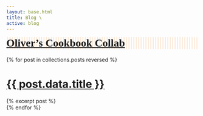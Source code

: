 ```yaml
---
layout: base.html
title: Blog \
active: blog
---
```


<style>
	@font-face {
		font-family: "Taters Fried";
		src: url("/fonts/Taters0.2-Fried.otf");
	}
	#cookbooklink {
		--bg: #fff;
		--altbg: #faeada;
		--acolor: #d89d00;
		background: linear-gradient(
			to right,
			var(--bg) 33%,
			var(--altbg) 33%,
			var(--altbg) 66%,
			var(--bg) 66%,
			var(--bg) 100%
		);
		background-size: .4rem;
	}
	#cookbooklink h1 {
		margin-top: .8rem;
		font-family: 'Taters Fried';
	}
	#cookbooklink h1 a {
		text-decoration-color: black;
	}
</style>

<div id="postlinkscontainer">

<div class="griditem blogpost" id="cookbooklink">


# [Oliver&rsquo;s Cookbook Collab](/cookbook/)

</div>

{% for post in collections.posts reversed %}
<div class="griditem blogpost" id="{{ post.url }}">
<h1><a href="{{ post.url }}">{{ post.data.title }}</a></h1>
{% excerpt post %}
</div>
{% endfor %}


</div>